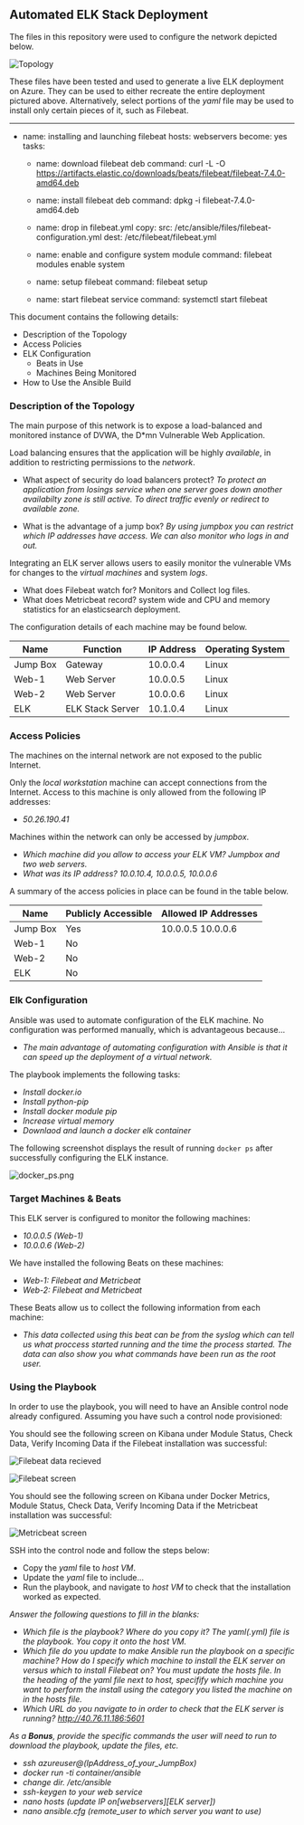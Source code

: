 ## Automated ELK Stack Deployment

The files in this repository were used to configure the network depicted below.

![Topology](https://github.com/clark-neil949/Azure-Network-with-ELK-Stack-Server/blob/master/Images/Azure_Network_Diagram_with_ELK_Stack.PNG)

These files have been tested and used to generate a live ELK deployment on Azure. They can be used to either recreate the entire deployment pictured above. Alternatively, select portions of the _yaml_ file may be used to install only certain pieces of it, such as Filebeat.

---
- name: installing and launching filebeat
  hosts: webservers
  become: yes
  tasks:

  - name: download filebeat deb
    command: curl -L -O https://artifacts.elastic.co/downloads/beats/filebeat/filebeat-7.4.0-amd64.deb

  - name: install filebeat deb
    command: dpkg -i filebeat-7.4.0-amd64.deb

  - name: drop in filebeat.yml
    copy:
      src: /etc/ansible/files/filebeat-configuration.yml
      dest: /etc/filebeat/filebeat.yml

  - name: enable and configure system module
    command: filebeat modules enable system

  - name: setup filebeat
    command: filebeat setup

  - name: start filebeat service
    command: systemctl start filebeat

This document contains the following details:
- Description of the Topology
- Access Policies
- ELK Configuration
  - Beats in Use
  - Machines Being Monitored
- How to Use the Ansible Build


### Description of the Topology

The main purpose of this network is to expose a load-balanced and monitored instance of DVWA, the D*mn Vulnerable Web Application.

Load balancing ensures that the application will be highly _available_, in addition to restricting permissions to the _network_.
- What aspect of security do load balancers protect? _To protect an application from losings service when one server goes down another availabilty zone is still active. To direct traffic evenly or redirect to available zone._

- What is the advantage of a jump box? _By using jumpbox you can restrict which IP addresses have access. We can also monitor who logs in and out._

Integrating an ELK server allows users to easily monitor the vulnerable VMs for changes to the _virtual machines_ and system _logs_.
- What does Filebeat watch for?
Monitors and Collect log files.
- What does Metricbeat record?
system wide and CPU and memory statistics for an elasticsearch deployment.

The configuration details of each machine may be found below.

| Name     | Function        | IP Address | Operating System |
|----------|-----------------|------------|------------------|
| Jump Box | Gateway         | 10.0.0.4   | Linux            |
| Web-1    | Web Server      | 10.0.0.5   | Linux            |
| Web-2    | Web Server      | 10.0.0.6   | Linux            |
| ELK      | ELK Stack Server| 10.1.0.4   | Linux            |

### Access Policies

The machines on the internal network are not exposed to the public Internet. 

Only the _local workstation_ machine can accept connections from the Internet. Access to this machine is only allowed from the following IP addresses:
- _50.26.190.41_

Machines within the network can only be accessed by _jumpbox_.
- _Which machine did you allow to access your ELK VM? Jumpbox and two web servers._
- _What was its IP address? 10.0.10.4, 10.0.0.5, 10.0.0.6_

A summary of the access policies in place can be found in the table below.

| Name     | Publicly Accessible | Allowed IP Addresses |
|----------|---------------------|----------------------|
| Jump Box | Yes                 | 10.0.0.5 10.0.0.6    |
| Web-1    | No                  |                      |
| Web-2    | No                  |                      |
| ELK      | No                  |                      |

### Elk Configuration

Ansible was used to automate configuration of the ELK machine. No configuration was performed manually, which is advantageous because...
- _The main advantage of automating configuration with Ansible is that it can speed up the deployment of a virtual network._

The playbook implements the following tasks:
- _Install docker.io_
- _Install python-pip_
- _Install docker module pip_
- _Increase virtual memory_
- _Downlaod and launch a docker elk container_

The following screenshot displays the result of running `docker ps` after successfully configuring the ELK instance.

![docker_ps.png](https://github.com/clark-neil949/Azure-Network-with-ELK-Stack-Server/blob/master/Images/docker_ps.PNG)

### Target Machines & Beats
This ELK server is configured to monitor the following machines:
- _10.0.0.5 (Web-1)_
- _10.0.0.6 (Web-2)_

We have installed the following Beats on these machines:
- _Web-1: Filebeat and Metricbeat_
- _Web-2: Filebeat and Metricbeat_

These Beats allow us to collect the following information from each machine:
- _This data collected using this beat can be from the syslog which can tell us what proccess started running and the time the process started. The data can also show you what commands have been run as the root user._
### Using the Playbook
In order to use the playbook, you will need to have an Ansible control node already configured. Assuming you have such a control node provisioned: 

You should see the following screen on Kibana under Module Status, Check Data, Verify Incoming Data if the Filebeat installation was successful:

![Filebeat data recieved](https://github.com/clark-neil949/Azure-Network-with-ELK-Stack-Server/blob/master/Images/Day2DataRecievedFromModule.PNG)

![Filebeat screen](https://github.com/clark-neil949/Azure-Network-with-ELK-Stack-Server/blob/master/Images/Day2Filebeat.PNG)

You should see the following screen on Kibana under Docker Metrics, Module Status, Check Data, Verify Incoming Data if the Metricbeat installation was successful:

![Metricbeat screen](https://github.com/clark-neil949/Azure-Network-with-ELK-Stack-Server/blob/master/Images/Metricbeat.png)

SSH into the control node and follow the steps below:
- Copy the _yaml_ file to _host VM_.
- Update the _yaml_ file to include...
- Run the playbook, and navigate to _host VM_ to check that the installation worked as expected.

_Answer the following questions to fill in the blanks:_
- _Which file is the playbook? Where do you copy it? The yaml(.yml) file is the playbook. You copy it onto the host VM._
- _Which file do you update to make Ansible run the playbook on a specific machine? How do I specify which machine to install the ELK server on versus which to install Filebeat on? You must update the hosts file. In the heading of the yaml file next to host, specifify which machine you want to perform the install using the category you listed the machine on in the hosts file._
- _Which URL do you navigate to in order to check that the ELK server is running? http://40.76.11.186:5601_

_As a **Bonus**, provide the specific commands the user will need to run to download the playbook, update the files, etc._

- _ssh azureuser@(IpAddress_of_your_JumpBox)_
- _docker run -ti container/ansible_
- _change dir. /etc/ansible_
- _ssh-keygen to your web service_
- _nano hosts (update IP on[webservers][ELK server])_
- _nano ansible.cfg (remote_user to which server you want to use)_
